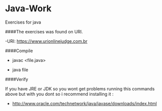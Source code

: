 # Java-Work
Exercises for java

####The exercises was found on URI.

-URI: https://www.urionlinejudge.com.br

####Compile 

- javac  <file.java>


- java file
  
 ####Verify 
 
 If you have JRE or JDK so you wont get problems running this commands above but with you dont so i recommend installing it :
 
 - http://www.oracle.com/technetwork/java/javase/downloads/index.html 
